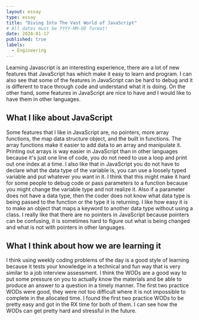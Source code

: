 ```yaml
---
layout: essay
type: essay
title: "Diving Into The Vast World of JavaScript"
# All dates must be YYYY-MM-DD format!
date: 2024-01-17
published: true
labels:
  - Engineering
---
```


Learning Javascript is an interesting experience, there are a lot of new features that JavaScript has which make it easy to learn and program. I can also see that some of the features in JavaScript can be hard to debug and it is different to trace through code and understand what it is doing. On the other hand, some features in JavaScript are nice to have and I would like to have them in other languages.
	

## What I like about JavaScript

Some features that I like in JavaScript are, no pointers, more array functions, the map data structure object, and the built in functions. The array functions make it easier to add data to an array and manipulate it. Printing out arrays is way easier in JavaScript than in other languages because it's just one line of code, you do not need to use a loop and print out one index at a time. I also like that in JavaScript you do not have to declare what the data type of the variable is, you can use a loosely typed variable and put whatever you want in it. I think that this might make it hard for some people to debug code or pass parameters to a function because you might change the variable type and not realize it. Also if a parameter does not have a data type, then the coder does not know what data type is being passed to the function or the type it is returning. I like how easy it is to make an object that maps a keyword to another data type without using a class. I really like that there are no pointers in JavaScript because pointers can be confusing, it is sometimes hard to figure out what is being changed and what is not with pointers in other languages.

## What I think about how we are learning it

I think using weekly coding problems of the day is a good style of learning because it tests your knowledge in a technical and fun way that is very similar to a job interview assessment. I think the WODs are a good way to put some pressure on you to actually know the materials and be able to produce an answer to a question in a timely manner. The first two practice WODs were good, they were not too difficult where it is not impossible to complete in the allocated time. I found the first two practice WODs to be pretty easy and got in the RX time for both of them. I can see how the WODs can get pretty hard and stressful in the future.          





